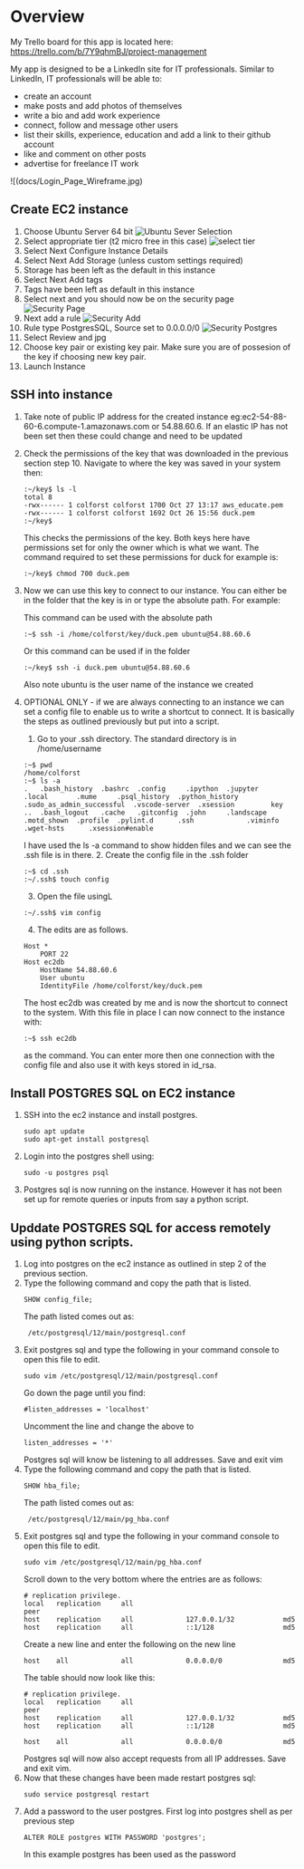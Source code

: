 # Overview

My Trello board for this app is located here: https://trello.com/b/7Y9qhmBJ/project-management

My app is designed to be a LinkedIn site for IT professionals.
Similar to LinkedIn, IT professionals will be able to:
* create an account
* make posts and add photos of themselves
* write a bio and add work experience
* connect, follow and message other users
* list their skills, experience, education and add a link to their github account
* like and comment on other posts
* advertise for freelance IT work

![(docs/Login_Page_Wireframe.jpg)

## Create EC2 instance

1. Choose Ubuntu Server 64 bit
![Ubuntu Sever Selection](docs/LoginPageWireframe.jpg)
2. Select appropriate tier (t2 micro free in this case) 
![select tier](docs/configuration_size.jpg)
3. Select Next Configure Instance Details
4. Select Next Add Storage (unless custom settings required)
5. Storage has been left as the default in this instance
6. Select Next Add tags
7. Tags have been left as default in this instance
8. Select next and you should now be on the security page
![Security Page](docs/security_page.jpg)
9. Next add a rule
![Security Add](docs/security_page_add_rule.jpg) 
10.  Rule type PostgresSQL, Source set to 0.0.0.0/0
![Security Postgres](docs/security_page_postgres.jpg)
11. Select Review and jpg
12. Choose key pair or existing key pair. Make sure you are of possesion of the key if choosing new key pair.
13. Launch Instance

## SSH into instance

1. Take note of public IP address for the created instance eg:ec2-54-88-60-6.compute-1.amazonaws.com or 54.88.60.6. If an elastic IP has not been set then these could change and need to be updated
2. Check the permissions of the key that was downloaded in the previous section step 10. Navigate to where the key was saved in your system then:
    ```
    :~/key$ ls -l
    total 8
    -rwx------ 1 colforst colforst 1700 Oct 27 13:17 aws_educate.pem
    -rwx------ 1 colforst colforst 1692 Oct 26 15:56 duck.pem
    :~/key$
    ```
    This checks the permissions of the key. Both keys here have permissions set for only the owner which is what we want. The command required to set these permissions for duck for example is:

    ```
    :~/key$ chmod 700 duck.pem
    ```
3. Now we can use this key to connect to our instance. You can either be in the folder that the key is in or type the absolute path. For example:

   This command can be used with the absolute path
    ```
    :~$ ssh -i /home/colforst/key/duck.pem ubuntu@54.88.60.6
    ```
    Or this command can be used if in the folder
    ```
    :~/key$ ssh -i duck.pem ubuntu@54.88.60.6
    ```
   Also note ubuntu is the user name of the instance we created

4. OPTIONAL ONLY - if we are always connecting to an instance we can set a config file to enable us to write a shortcut to connect. It is basically the steps as outlined previously but put into a script. 
   1. Go to your .ssh directory. The standard directory is in /home/username
   ```
   :~$ pwd
   /home/colforst
   :~$ ls -a
   .   .bash_history  .bashrc  .config     .ipython  .jupyter    .local       .mume     .psql_history  .python_history  .sudo_as_admin_successful  .vscode-server  .xsession         key
   ..  .bash_logout   .cache   .gitconfig  .john     .landscape  .motd_shown  .profile  .pylint.d      .ssh             .viminfo                   .wget-hsts      .xsession#enable
   ```
   I have used the ls -a command to show hidden files and we can see the .ssh file is in there.
   2. Create the config file in the .ssh folder
   ```
   :~$ cd .ssh
   :~/.ssh$ touch config
   ```
   3. Open the file usingL
   ```
   :~/.ssh$ vim config
   ```
   4. The edits are as follows.
   ```
   Host *
       PORT 22
   Host ec2db
       HostName 54.88.60.6
       User ubuntu
       IdentityFile /home/colforst/key/duck.pem
   ```
   The host ec2db was created by me and is now the shortcut to connect to the system. With this file in place I can now connect to the instance with:

   ```
   :~$ ssh ec2db
   ```
   as the command. You can enter more then one connection with the config file and also use it with keys stored in id_rsa.

## Install POSTGRES SQL on EC2 instance

1. SSH into the ec2 instance and install postgres.
   ```
   sudo apt update
   sudo apt-get install postgresql
   ```
2. Login into the postgres shell using:
   ```
   sudo -u postgres psql
   ```
3. Postgres sql is now running on the instance. However it has not been set up for remote queries or inputs from say a python script.

## Upddate POSTGRES SQL for access remotely using python scripts.

1. Log into postgres on the ec2 instance as outlined in step 2 of the previous section.
2. Type the following command and copy the path that is listed.
   ```
   SHOW config_file;
   ```
   The path listed comes out as:
   ```
    /etc/postgresql/12/main/postgresql.conf
   ```
3. Exit postgres sql and type the following in your command console to open this file to edit.
   ```
   sudo vim /etc/postgresql/12/main/postgresql.conf
   ```
   Go down the page until you find:
   ```
   #listen_addresses = 'localhost'
   ```
   Uncomment the line and change the above to
   ```
   listen_addresses = '*'
   ```
   Postgres sql will know be listening to all addresses. Save and exit vim
4. Type the following command and copy the path that is listed.
   ```
   SHOW hba_file;
   ```
   The path listed comes out as:
   ```
    /etc/postgresql/12/main/pg_hba.conf
   ```
5. Exit postgres sql and type the following in your command console to open this file to edit.
   ```
   sudo vim /etc/postgresql/12/main/pg_hba.conf
   ```
   Scroll down to the very bottom where the entries are as follows:
   ```
   # replication privilege.
   local   replication     all                                     peer
   host    replication     all             127.0.0.1/32            md5
   host    replication     all             ::1/128                 md5
   ```
   Create a new line and enter the following on the new line
   ```
   host    all             all             0.0.0.0/0               md5
   ```
   The table should now look like this:
   ```
   # replication privilege.
   local   replication     all                                     peer
   host    replication     all             127.0.0.1/32            md5
   host    replication     all             ::1/128                 md5

   host    all             all             0.0.0.0/0               md5
   ```
   Postgres sql will now also accept requests from all IP addresses. Save and exit vim.
6. Now that these changes have been made restart postgres sql:
   ```
   sudo service postgresql restart
   ```
7. Add a password to the user postgres. First log into postgres shell as per previous step
   ```
   ALTER ROLE postgres WITH PASSWORD 'postgres';
   ```
   In this example postgres has been used as the password

